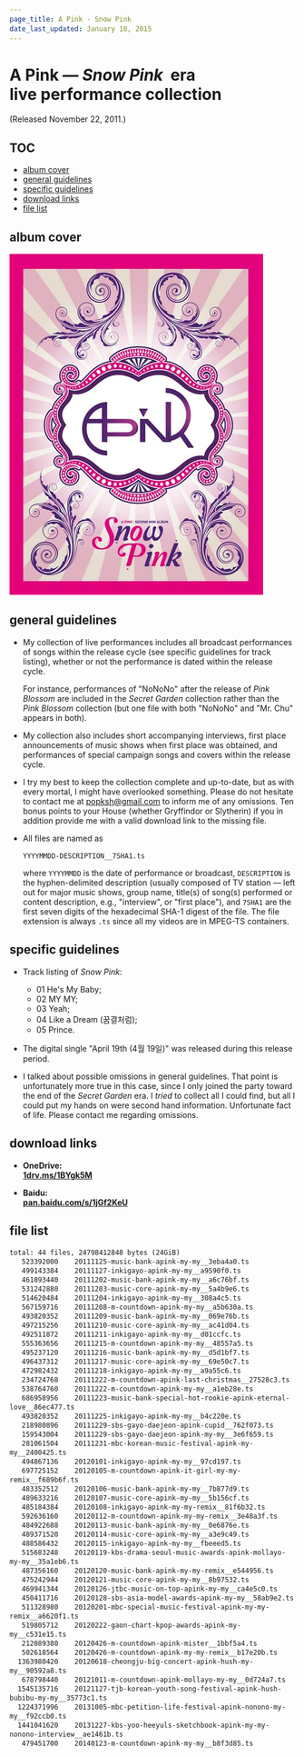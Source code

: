 ```yaml
---
page_title: A Pink - Snow Pink
date_last_updated: January 10, 2015
---
```

# A Pink — *Snow Pink* &nbsp;era<br>live performance collection

(Released November 22, 2011.)

<h2 id="TOC">TOC</h2>

* [album cover](#album-cover)
* [general guidelines](#general-guidelines)
* [specific guidelines](#specific-guidelines)
* [download links](#download-links)
* [file list](#file-list)

<h2 id="album-cover">album cover</h2>

![album cover](/images/20111122-snow-pink__600x600.jpg)

<h2 id="general-guidelines">general guidelines</h2>

* My collection of live performances includes all broadcast performances of songs within the release cycle (see specific
guidelines for track listing), whether or not the performance is dated within the release cycle.

  For instance, performances of "NoNoNo" after the release of *Pink Blossom* are included in the *Secret Garden* collection
rather than the *Pink Blossom* collection (but one file with both "NoNoNo" and "Mr. Chu" appears in both).

* My collection also includes short accompanying interviews, first place announcements of music shows when first place was
obtained, and performances of special campaign songs and covers within the release cycle.

* I try my best to keep the collection complete and up-to-date, but as with every mortal, I might have overlooked something.
Please do not hesitate to contact me at <a href="mailto:popksh@gmail.com">popksh@gmail.com</a> to inform me of any omissions.
Ten bonus points to your House (whether Gryffindor or Slytherin) if you in addition provide me with a valid download link to the
missing file.

* All files are named as

  ```
  YYYYMMDD-DESCRIPTION__7SHA1.ts
  ```

  where `YYYYMMDD` is the date of performance or broadcast, `DESCRIPTION` is the hyphen-delimited description (usually composed
of TV station — left out for major music shows, group name, title(s) of song(s) performed or content description, e.g.,
"interview", or "first place"), and `7SHA1` are the first seven digits of the hexadecimal SHA-1 digest of the file. The file
extension is always `.ts` since all my videos are in MPEG-TS containers.

<h2 id="specific-guidelines">specific guidelines</h2>

* Track listing of *Snow Pink*:

  * 01 He's My Baby;
  * 02 MY MY;
  * 03 Yeah;
  * 04 Like a Dream (꿈결처럼);
  * 05 Prince.

* The digital single "April 19th (4월 19일)" was released during this release period.

* I talked about possible omissions in general guidelines. That point is unfortunately more true in this case, since I only
joined the party toward the end of the *Secret Garden* era. I *tried* to collect all I could find, but all I could put my hands
on were second hand information. Unfortunate fact of life. Please contact me regarding omissions.

<h2 id="download-links">download links</h2>

* **OneDrive:<br>
  [1drv.ms/1BYgk5M](http://1drv.ms/1BYgk5M)**

* **Baidu:<br>
  [pan.baidu.com/s/1jGf2KeU](http://pan.baidu.com/s/1jGf2KeU)**

<h2 id="file-list">file list</h2>

```
total: 44 files, 24798412848 bytes (24GiB)
   523392000    20111125-music-bank-apink-my-my__3eba4a0.ts
   499143384    20111127-inkigayo-apink-my-my__a9590f0.ts
   461893440    20111202-music-bank-apink-my-my__a6c76bf.ts
   531242880    20111203-music-core-apink-my-my__5a4b9e6.ts
   514620484    20111204-inkigayo-apink-my-my__308a4c5.ts
   567159716    20111208-m-countdown-apink-my-my__a5b630a.ts
   493820352    20111209-music-bank-apink-my-my__069e76b.ts
   497215256    20111210-music-core-apink-my-my__ac41d04.ts
   492511872    20111211-inkigayo-apink-my-my__d01ccfc.ts
   555363656    20111215-m-countdown-apink-my-my__48557a5.ts
   495237120    20111216-music-bank-apink-my-my__d5d1bf7.ts
   496437312    20111217-music-core-apink-my-my__69e50c7.ts
   472982432    20111218-inkigayo-apink-my-my__a9a55c6.ts
   234724768    20111222-m-countdown-apink-last-christmas__27528c3.ts
   538764760    20111222-m-countdown-apink-my-my__a1eb28e.ts
   686958956    20111223-music-bank-special-hot-rookie-apink-eternal-love__86ec477.ts
   493820352    20111225-inkigayo-apink-my-my__b4c220e.ts
   218980896    20111229-sbs-gayo-daejeon-apink-cupid__762f073.ts
   159543004    20111229-sbs-gayo-daejeon-apink-my-my__3e6f659.ts
   281061504    20111231-mbc-korean-music-festival-apink-my-my__2400425.ts
   494867136    20120101-inkigayo-apink-my-my__97cd197.ts
   697725152    20120105-m-countdown-apink-it-girl-my-my-remix__f689b6f.ts
   483352512    20120106-music-bank-apink-my-my__7b877d9.ts
   489633216    20120107-music-core-apink-my-my__5b156cf.ts
   485184384    20120108-inkigayo-apink-my-my-remix__81f6b32.ts
   592636160    20120112-m-countdown-apink-my-my-remix__3e48a3f.ts
   484922688    20120113-music-bank-apink-my-my__0e6876e.ts
   489371520    20120114-music-core-apink-my-my__a3e9c49.ts
   488586432    20120115-inkigayo-apink-my-my__fbeeed5.ts
   515683248    20120119-kbs-drama-seoul-music-awards-apink-mollayo-my-my__35a1eb6.ts
   487356160    20120120-music-bank-apink-my-my-remix__e544956.ts
   475242944    20120121-music-core-apink-my-my__8b97532.ts
   469941344    20120126-jtbc-music-on-top-apink-my-my__ca4e5c0.ts
   450411716    20120128-sbs-asia-model-awards-apink-my-my__58ab9e2.ts
   511328980    20120201-mbc-special-music-festival-apink-my-my-remix__a6620f1.ts
   519805712    20120222-gaon-chart-kpop-awards-apink-my-my__c531e15.ts
   212089380    20120426-m-countdown-apink-mister__1bbf5a4.ts
   502618564    20120426-m-countdown-apink-my-my-remix__b17e20b.ts
  1363980420    20120618-cheongju-big-concert-apink-hush-my-my__90592a8.ts
   678798440    20121011-m-countdown-apink-mollayo-my-my__0d724a7.ts
  1545135716    20121127-tjb-korean-youth-song-festival-apink-hush-bubibu-my-my__35773c1.ts
  1224371996    20131005-mbc-petition-life-festival-apink-nonono-my-my__f92ccb0.ts
  1441041620    20131227-kbs-yoo-heeyuls-sketchbook-apink-my-my-nonono-interview__ae1461b.ts
   479451700    20140123-m-countdown-apink-my-my__b8f3d85.ts
```
